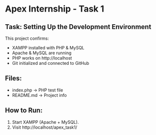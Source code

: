 # Apex Internship - Task 1

## Task: Setting Up the Development Environment

This project confirms:
- XAMPP installed with PHP & MySQL
- Apache & MySQL are running
- PHP works on http://localhost
- Git initialized and connected to GitHub

## Files:
- index.php → PHP test file
- README.md → Project info

## How to Run:
1. Start XAMPP (Apache + MySQL).
2. Visit http://localhost/apex_task1/
